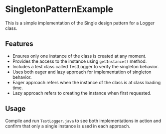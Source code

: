 # SingletonPatternExample

This is a simple implementation of the Single design pattern for a Logger class.
## Features
- Ensures only one instance of the class is created at any moment.
- Provides the access to the instance using `getInstance()` method.
- Includes a test class called TestLogger to verify the singleton behavior.
- Uses both eager and lazy approach for implementation of singleton behavior.
- Eager approach refers when the instance of the class is at class loading time.
- Lazy approach refers to creating the instance when first requested.

## Usage

Compile and run `TestLogger.java` to see both implementations in action and confirm that only a single instance is used in each approach.